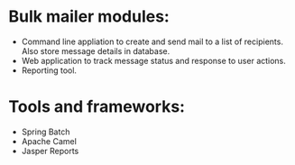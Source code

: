 # Bulk mailer modules:

* Command line appliation to create and send mail to a list of recipients. Also store message details in database.
* Web application to track message status and response to user actions.
* Reporting tool.

# Tools and frameworks:
* Spring Batch
* Apache Camel
* Jasper Reports
